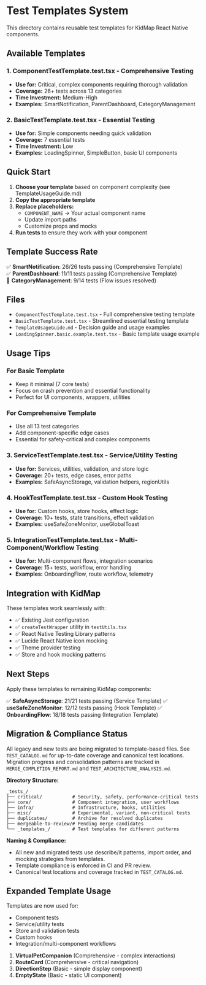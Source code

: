 # Test Templates System

This directory contains reusable test templates for KidMap React Native components.

## Available Templates

### 1. **ComponentTestTemplate.test.tsx** - Comprehensive Testing

- **Use for:** Critical, complex components requiring thorough validation
- **Coverage:** 26+ tests across 13 categories
- **Time Investment:** Medium-High
- **Examples:** SmartNotification, ParentDashboard, CategoryManagement

### 2. **BasicTestTemplate.test.tsx** - Essential Testing

- **Use for:** Simple components needing quick validation
- **Coverage:** 7 essential tests
- **Time Investment:** Low
- **Examples:** LoadingSpinner, SimpleButton, basic UI components

## Quick Start

1. **Choose your template** based on component complexity (see TemplateUsageGuide.md)
2. **Copy the appropriate template**
3. **Replace placeholders:**
   - `COMPONENT_NAME` → Your actual component name
   - Update import paths
   - Customize props and mocks
4. **Run tests** to ensure they work with your component

## Template Success Rate

✅ **SmartNotification**: 26/26 tests passing (Comprehensive Template)  
✅ **ParentDashboard**: 11/11 tests passing (Comprehensive Template)  
🔄 **CategoryManagement**: 9/14 tests (Flow issues resolved)

## Files

- `ComponentTestTemplate.test.tsx` - Full comprehensive testing template
- `BasicTestTemplate.test.tsx` - Streamlined essential testing template  
- `TemplateUsageGuide.md` - Decision guide and usage examples
- `LoadingSpinner.basic.example.test.tsx` - Basic template usage example

## Usage Tips

### For Basic Template

- Keep it minimal (7 core tests)
- Focus on crash prevention and essential functionality
- Perfect for UI components, wrappers, utilities

### For Comprehensive Template

- Use all 13 test categories
- Add component-specific edge cases
- Essential for safety-critical and complex components

### 3. **ServiceTestTemplate.test.tsx** - Service/Utility Testing

- **Use for:** Services, utilities, validation, and store logic
- **Coverage:** 20+ tests, edge cases, error paths
- **Examples:** SafeAsyncStorage, validation helpers, regionUtils

### 4. **HookTestTemplate.test.tsx** - Custom Hook Testing

- **Use for:** Custom hooks, store hooks, effect logic
- **Coverage:** 10+ tests, state transitions, effect validation
- **Examples:** useSafeZoneMonitor, useGlobalToast

### 5. **IntegrationTestTemplate.test.tsx** - Multi-Component/Workflow Testing

- **Use for:** Multi-component flows, integration scenarios
- **Coverage:** 15+ tests, workflow, error handling
- **Examples:** OnboardingFlow, route workflow, telemetry

## Integration with KidMap

These templates work seamlessly with:

- ✅ Existing Jest configuration
- ✅ `createTestWrapper` utility in `testUtils.tsx`
- ✅ React Native Testing Library patterns
- ✅ Lucide React Native icon mocking
- ✅ Theme provider testing
- ✅ Store and hook mocking patterns

## Next Steps

Apply these templates to remaining KidMap components:

✅ **SafeAsyncStorage**: 21/21 tests passing (Service Template)
✅ **useSafeZoneMonitor**: 12/12 tests passing (Hook Template)
✅ **OnboardingFlow**: 18/18 tests passing (Integration Template)

## Migration & Compliance Status

All legacy and new tests are being migrated to template-based files. See `TEST_CATALOG.md` for up-to-date coverage and canonical test locations. Migration progress and consolidation patterns are tracked in `MERGE_COMPLETION_REPORT.md` and `TEST_ARCHITECTURE_ANALYSIS.md`.

**Directory Structure:**

```
_tests_/
├── critical/           # Security, safety, performance-critical tests
├── core/               # Component integration, user workflows  
├── infra/              # Infrastructure, hooks, utilities
├── misc/               # Experimental, variant, non-critical tests
├── duplicates/         # Archive for resolved duplicates
├── mergeable-to-review/# Pending merge candidates
└── _templates_/        # Test templates for different patterns
```

**Naming & Compliance:**

- All new and migrated tests use describe/it patterns, import order, and mocking strategies from templates.
- Template compliance is enforced in CI and PR review.
- Canonical test locations and coverage tracked in `TEST_CATALOG.md`.

## Expanded Template Usage

Templates are now used for:

- Component tests
- Service/utility tests
- Store and validation tests
- Custom hooks
- Integration/multi-component workflows

1. **VirtualPetCompanion** (Comprehensive - complex interactions)
2. **RouteCard** (Comprehensive - critical navigation)  
3. **DirectionStep** (Basic - simple display component)
4. **EmptyState** (Basic - static UI component)
